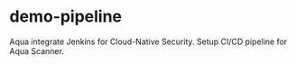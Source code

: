 # demo-pipeline

Aqua integrate Jenkins for Cloud-Native Security.
Setup CI/CD pipeline for Aqua Scanner.
